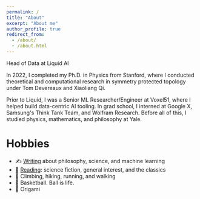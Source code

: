 ```yaml
---
permalink: /
title: "About"
excerpt: "About me"
author_profile: true
redirect_from: 
  - /about/
  - /about.html
---
```


Head of Data at Liquid AI

In 2022, I completed my Ph.D. in Physics from Stanford, where I conducted theoretical and computational research in symmetry protected topology under Tom Devereaux and Xiaoliang Qi.

Prior to Liquid, I was a Senior ML Researcher/Engineer at Voxel51, where I helped build data-centric AI tooling. In grad school, I interned at Google X, Samsung's Think Tank Team, and Wolfram Research. Before all of this, I studied physics, mathematics, and philosophy at Yale.

Hobbies
======
* ✍️ <a href="/writing/" target="_blank" text-center>Writing</a> about philosophy, science, and machine learning
* 📖 <a href="/reading/" target="_blank" text-center>Reading</a>: science fiction, general interest, and the classics
* 🏃 Climbing, hiking, running, and walking
* 🏀 Basketball. Ball is life.
* 🎨 Origami


